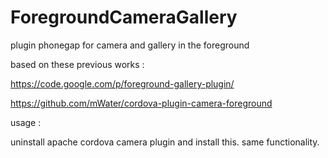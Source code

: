 ForegroundCameraGallery
=======================

plugin phonegap for camera and gallery in the foreground


based on these previous works : 

https://code.google.com/p/foreground-gallery-plugin/

https://github.com/mWater/cordova-plugin-camera-foreground

usage : 

uninstall apache cordova camera plugin and install this. 
same functionality.
